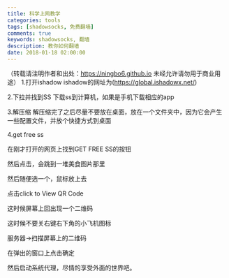 ```yaml
---
title: 科学上网教学
categories: tools
tags: [shadowsocks, 免费翻墙]
comments: true
keywords: shadowsocks, 翻墙
description: 教你如何翻墙
date: 2018-01-18 02:00:00
---
```

（转载请注明作者和出处：https://ningbo6.github.io 未经允许请勿用于商业用途）
1.打开ishadow
ishadow的网址为(https://global.ishadowx.net/)

2.下拉并找到SS
下载ss到计算机，如果是手机下载相应的app

3.解压缩
解压缩完了之后尽量不要放在桌面，放在一个文件夹中，因为它会产生一些配置文件，并放个快捷方式到桌面

4.get free ss

在刚才打开的网页上找到GET FREE SS的按钮

然后点击，会跳到一堆美食图片那里

然后随便选一个，鼠标放上去

点击click to View QR Code

这时候屏幕上回出现一个二维码

这时候不要关右键右下角的小飞机图标

服务器->扫描屏幕上的二维码

在弹出的窗口上点击确定

然后启动系统代理，尽情的享受外面的世界吧。
